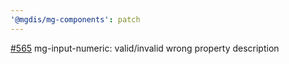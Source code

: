 ```yaml
---
'@mgdis/mg-components': patch
---
```


[#565](https://gitlab.mgdis.fr/core/core-ui/core-ui/-/issues/565) mg-input-numeric: valid/invalid wrong property description
